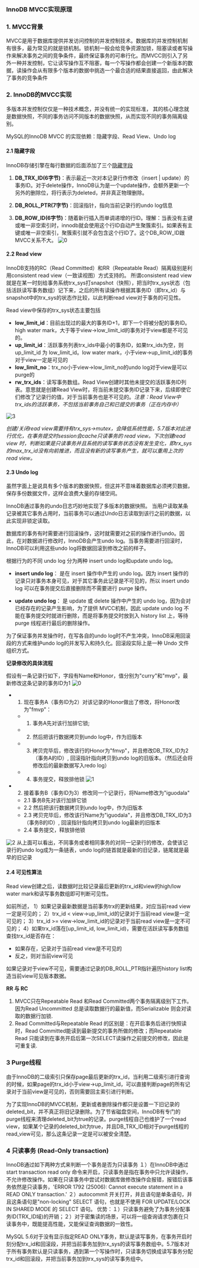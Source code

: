 ### InnoDB MVCC实现原理

### 1. MVCC背景

MVCC是用于数据库提供并发访问控制的并发控制技术。数据库的并发控制机制有很多，最为常见的就是锁机制。锁机制一般会给竞争资源加锁，阻塞读或者写操作来解决事务之间的竞争条件，最终保证事务的可串行化。而MVCC则引入了另外一种并发控制，它让读写操作互不阻塞，每一个写操作都会创建一个新版本的数据，读操作会从有限多个版本的数据中挑选一个最合适的结果直接返回，由此解决了事务的竞争条件

### 2. InnoDB的MVCC实现
多版本并发控制仅仅是一种技术概念，并没有统一的实现标准， 其的核心理念就是数据快照，不同的事务访问不同版本的数据快照，从而实现不同的事务隔离级别。

MySQL的InnoDB MVCC 的实现依赖：隐藏字段、Read View、Undo log

#### 2.1 隐藏字段
InnoDB存储引擎在每行数据的后面添加了三个[隐藏字段](https://dev.mysql.com/doc/refman/5.7/en/innodb-multi-versioning.html)
1. **DB_TRX_ID(6字节)**：表示最近一次对本记录行作修改（insert | update）的事务ID。对于delete操作，InnoDB认为是一个update操作，会额外更新一个另外的删除位，将行表示为deleted，并非真正物理删除。

2. **DB_ROLL_PTR(7字节)**：回滚指针，指向当前记录行的undo log信息

3. **DB_ROW_ID(6字节)**：随着新行插入而单调递增的行ID。理解：当表没有主键或唯一非空索引时，innodb就会使用这个行ID自动产生聚簇索引。如果表有主键或唯一非空索引，聚簇索引就不会包含这个行ID了。这个DB_ROW_ID跟MVCC关系不大。
![0](./0.png)

#### 2.2 Read view
InnoDB支持的RC（Read Committed）和RR（Repeatable Read）隔离级别是利用consistent read view（一致读视图）方式支持的。 所谓consistent read view就是在某一时刻给事务系统trx_sys打snapshot（快照），把当时trx_sys状态（包括活跃读写事务数组）记下来，之后的所有读操作根据其事务ID（即trx_id）与snapshot中的trx_sys的状态作比较，以此判断read view对于事务的可见性。

Read view中保存的trx_sys状态主要包括

+ **low_limit_id**：目前出现过的最大的事务ID+1，即下一个将被分配的事务ID。high water mark，大于等于view->low_limit_id的事务对于view都是不可见的。
+ **up_limit_id**：活跃事务列表trx_ids中最小的事务ID，如果trx_ids为空，则up_limit_id 为 low_limit_id。low water mark，小于view->up_limit_id的事务对于view一定是可见的
+ **low_limit_no**：trx_no小于view->low_limit_no的undo log对于view是可以purge的
+ **rw_trx_ids**：读写事务数组。Read View创建时其他未提交的活跃事务ID列表。意思就是创建Read View时，将当前未提交事务ID记录下来，后续即使它们修改了记录行的值，对于当前事务也是不可见的。*注意：Read View中trx_ids的活跃事务，不包括当前事务自己和已提交的事务（正在内存中）*

![3](./3.png)

*创建/关闭read view需要持有trx_sys->mutex，会降低系统性能，5.7版本对此进行优化，在事务提交时session会cache只读事务的 read view。下次创建read view 时，判断如果是只读事务并且系统的读写事务状态没有发生变化，即trx_sys的max_trx_id没有向前推进，而且没有新的读写事务产生，就可以重用上次的read view。*

#### 2.3 Undo log
虽然字面上是说具有多个版本的数据快照，但这并不意味着数据库必须拷贝数据，保存多份数据文件，这样会浪费大量的存储空间。

InnoDB通过事务的undo日志巧妙地实现了多版本的数据快照。 当用户读取某条记录被其它事务占用时，当前事务可以通过Undo日志读取到该行之前的数据，以此实现非锁定读取。

数据库的事务有时需要进行回滚操作，这时就需要对之前的操作进行undo。因此，在对数据进行修改时，InnoDB会产生undo log。当事务需要进行回滚时，InnoDB可以利用这些undo log将数据回滚到修改之前的样子。

根据行为的不同 undo log 分为两种 insert undo log和update undo log。

+ **insert undo log**： 是在 insert 操作中产生的 undo log。因为 insert 操作的记录只对事务本身可见，对于其它事务此记录是不可见的，所以 insert undo log 可以在事务提交后直接删除而不需要进行 purge 操作。

+ **update undo log**： 是 update 或 delete 操作中产生的 undo log，因为会对已经存在的记录产生影响，为了提供 MVCC机制，因此 update undo log 不能在事务提交时就进行删除，而是将事务提交时放到入 history list 上，等待 purge 线程进行最后的删除操作。

为了保证事务并发操作时，在写各自的undo log时不产生冲突，InnoDB采用回滚段的方式来维护undo log的并发写入和持久化。回滚段实际上是一种 Undo 文件组织方式。

**记录修改的具体流程**

假设有一条记录行如下，字段有Name和Honor，值分别为"curry"和"mvp"，最新修改这条记录的事务ID为1
![0](./0.png)

- 1.  现在事务A（事务ID为2）对该记录的Honor做出了修改，将Honor改为"fmvp"：
  - 1. 事务A先对该行加排它锁;
  - 2. 然后把该行数据拷贝到undo log中，作为旧版本
  - 3. 拷贝完毕后，修改该行的Honor为"fmvp"，并且修改DB_TRX_ID为2（事务A的ID）, 回滚指针指向拷贝到undo log的旧版本。（然后还会将修改后的最新数据写入redo log）
  - 4. 事务提交，释放排他锁
![1](./1.png)

- 2. 接着事务B（事务ID为3）修改同一个记录行，将Name修改为"iguodala"
  - 2.1 事务B先对该行加排它锁
  - 2.2 然后把该行数据拷贝到undo log中，作为旧版本
  - 2.3 拷贝完毕后，修改该行Name为"iguodala"，并且修改DB_TRX_ID为3（事务B的ID）, 回滚指针指向拷贝到undo log最新的旧版本
  - 2.4 事务提交，释放排他锁

![2](./2.png)
从上面可以看出，不同事务或者相同事务的对同一记录行的修改，会使该记录行的undo log成为一条链表，undo log的链首就是最新的旧记录，链尾就是最早的旧记录

#### 2.4 可见性算法

Read view创建之后，读数据时比较记录最后更新的trx_id和view的high/low water mark和读写事务数组即可判断可见性。

如前所述，
1）如果记录最新数据是当前事务trx的更新结果，对应当前read view一定是可见的；
2）trx_id < view->up_limit_id的记录对于当前read view是一定可见的；
3）trx_id >= view->low_limit_id的记录对于当前read view是一定不可见的；
4）如果trx_id落在[up_limit_id, low_limit_id)，需要在活跃读写事务数组查找trx_id是否存在：
  + 如果存在，记录对于当前read view是不可见的
  + 反之，则对当前view可见

如果记录对于view不可见，需要通过记录的DB_ROLL_PTR指针遍历history list构造当前view可见版本数据。

**RR 与 RC**
1. MVCC只在Repeatable Read 和Read Committed两个事务隔离级别下工作。因为Read Uncommitted 总是读取数据行的最新值，而Serializable 则会对读取的数据行加锁.
2. Read Committed与Repeatable Read 的区别是：在开启事务后进行快照读时，Read Committed能读到最新提交的事务所做的修改；而Repeatable Read 只能读到在事务开启后第一次SELECT读操作之前提交的修改，因此是可重复读.

### 3 Purge线程
由于InnoDB的二级索引只保存page最后更新的trx_id，当利用二级索引进行查询的时候，如果page的trx_id小于view->up_limit_id，可以直接判断page的所有记录对于当前view是可见的，否则需要回主索引进行判断。

为了实现InnoDB的MVCC机制，更新或者删除操作都只是设置一下旧记录的deleted_bit，并不真正将旧记录删除。为了节省磁盘空间，InnoDB有专门的purge线程来清理deleted_bit为true的记录。purge线程自己也维护了一个read view，如果某个记录的deleted_bit为true，并且DB_TRX_ID相对于purge线程的read_view可见，那么这条记录一定是可以被安全清楚。

### 4 只读事务 (Read-Only transaction)
InnoDB通过如下两种方式来判断一个事务是否为只读事务
１）在InnoDB中通过 start transaction read only 命令来开启，只读事务是指在事务中只允许读操作，不允许修改操作。如果在只读事务中尝试对数据库做修改操作会报错，报错后该事务依然是只读事务，'ERROR 1792 (25006): Cannot execute statement in a READ ONLY transaction.'
２）autocommit 开关打开，并且语句是单条语句，并且这条语句是"non-locking" SELECT 语句，也就是不使用 FOR UPDATE/LOCK IN SHARED MODE 的 SELECT 语句。
优势：１）只读事务避免了为事务分配事务ID(TRX_ID域)的开销；２）对于密集读的场景，可以将一组查询请求包裹在只读事务中，既能提高性能，又能保证查询数据的一致性。

MySQL 5.6对于没有显示指定READ ONLY事务，默认是读写事务，在事务开启时刻分配trx_id和回滚段，并把当前事务加到trx_sys的读写事务数组中。5.7版本对于所有事务默认是只读事务，遇到第一个写操作时，只读事务切换成读写事务分配trx_id和回滚段，并把当前事务加到trx_sys的读写事务组中。











